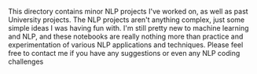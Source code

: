 
This directory contains minor NLP projects I've worked on, as well as past University projects.
The NLP projects aren't anything complex, just some simple ideas I was having fun with. 
I'm still pretty new to machine learning and NLP, and these notebooks are really nothing more 
than practice and experimentation of various NLP applications and techniques.
Please feel free to contact me if you have any suggestions or even any NLP coding challenges
